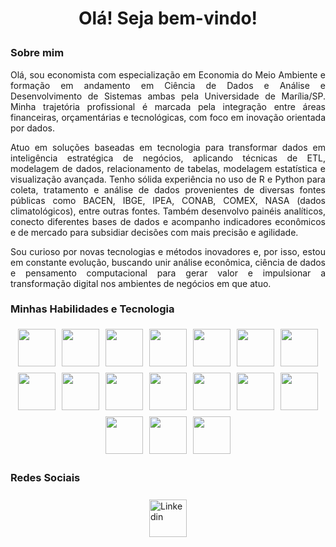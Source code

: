 <h1>
  <p align="center">
    Olá! Seja bem-vindo!
  </p>
</h1>

### **Sobre mim**  
<p align="justify">
Olá, sou economista com especialização em Economia do Meio Ambiente e formação em andamento em Ciência de Dados e Análise e Desenvolvimento de Sistemas ambas pela Universidade de Marília/SP. Minha trajetória profissional é marcada pela integração entre áreas financeiras, orçamentárias e tecnológicas, com foco em inovação orientada por dados.
</p>

<p align="justify">
Atuo em soluções baseadas em tecnologia para transformar dados em inteligência estratégica de negócios, aplicando técnicas de ETL, modelagem de dados, relacionamento de tabelas, modelagem estatística e visualização avançada. Tenho sólida experiência no uso de R e Python para coleta, tratamento e análise de dados provenientes de diversas fontes públicas como BACEN, IBGE, IPEA, CONAB, COMEX, NASA (dados climatológicos), entre outras fontes. Também desenvolvo painéis analíticos, conecto diferentes bases de dados e acompanho indicadores econômicos e de mercado para subsidiar decisões com mais precisão e agilidade.
</p>

<p align="justify">
Sou curioso por novas tecnologias e métodos inovadores e, por isso, estou em constante evolução, buscando unir análise econômica, ciência de dados e pensamento computacional para gerar valor e impulsionar a transformação digital nos ambientes de negócios em que atuo.
</p>

### **Minhas Habilidades e Tecnologia**

<div style="display: flex; flex-wrap: wrap; justify-content: center;">
<img src="https://techstack-generator.vercel.app/github-icon.svg" width="60" style="margin: 5px;">
<img src="https://techstack-generator.vercel.app/python-icon.svg" width="60" style="margin: 5px;">
<img src="https://icon.icepanel.io/Technology/svg/Flask.svg" width="60" style="margin: 5px;">
<img src="https://icon.icepanel.io/Technology/svg/Pandas.svg" width="60" style="margin: 5px;">
<img src="https://icon.icepanel.io/Technology/svg/LaTeX.svg" width="60" style="margin: 5px;">
<img src="https://icon.icepanel.io/Technology/svg/SQL-Developer.svg" width="60" style="margin: 5px;">
<img src="https://techstack-generator.vercel.app/mysql-icon.svg" width="60" style="margin: 5px;">
<img src="https://icon.icepanel.io/Technology/svg/SQLAlchemy.svg" width="60" style="margin: 5px;">
<img src="https://icon.icepanel.io/Technology/svg/SQLite.svg" width="60" style="margin: 5px;">
<img src="https://icon.icepanel.io/Technology/svg/R-.svg" width="60" style="margin: 5px;">
<img src="https://icon.icepanel.io/Technology/svg/NumPy.svg" width="60" style="margin: 5px;">
<img src="https://icon.icepanel.io/Technology/svg/Ploty.svg" width="60" style="margin: 5px;">
<img src="https://icon.icepanel.io/Technology/svg/Matplotlib.svg" width="60" style="margin: 5px;">
<img src="https://techstack-generator.vercel.app/js-icon.svg" width="60" style="margin: 5px;">
<img src="https://files.brandlogos.net/svg/sbXzVXnLZr/microsoft-power-bi-logo-brandlogos.net_rn48iw271.svg" width="60" style="margin: 5px;">
<img src="https://www.vectorlogo.zone/logos/w3_html5/w3_html5-icon.svg" width="60" style="margin: 5px;">
<img src="https://www.vectorlogo.zone/logos/w3_css/w3_css-official.svg" width="60" style="margin: 5px;">
</div>

### **Redes Sociais**

<div style="display: flex; justify-content: center; margin-top: 20px;">
  <a href="https://www.linkedin.com/in/ademilson-maciel-a5448a103">
    <img src="https://www.svgrepo.com/show/157006/linkedin.svg" alt="Linkedin" width="60" style="margin: 5px;">
  </a>
</div>

